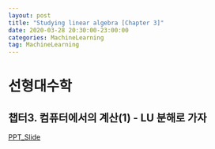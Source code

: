 ```yaml
---
layout: post
title: "Studying linear algebra [Chapter 3]"
date: 2020-03-28 20:30:00-23:00:00
categories: MachineLearning
tag: MachineLearning
---
```


# 선형대수학
## 챕터3. 컴퓨터에서의 계산(1) - LU 분해로 가자  

[PPT_Slide](https://star6973.github.io/reveal.js/slide/linear-algebra-chapter-3.html)

